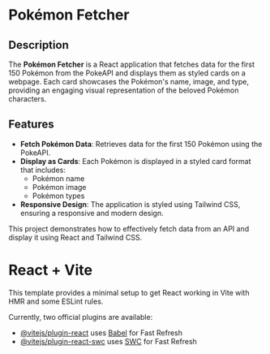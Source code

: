 # Pokémon Fetcher

## Description

The **Pokémon Fetcher** is a React application that fetches data for the first 150 Pokémon from the PokeAPI and displays them as styled cards on a webpage. Each card showcases the Pokémon's name, image, and type, providing an engaging visual representation of the beloved Pokémon characters. 

## Features

- **Fetch Pokémon Data**: Retrieves data for the first 150 Pokémon using the PokeAPI.
- **Display as Cards**: Each Pokémon is displayed in a styled card format that includes:
  - Pokémon name
  - Pokémon image
  - Pokémon types
- **Responsive Design**: The application is styled using Tailwind CSS, ensuring a responsive and modern design.

This project demonstrates how to effectively fetch data from an API and display it using React and Tailwind CSS.

# React + Vite

This template provides a minimal setup to get React working in Vite with HMR and some ESLint rules.

Currently, two official plugins are available:

- [@vitejs/plugin-react](https://github.com/vitejs/vite-plugin-react/blob/main/packages/plugin-react/README.md) uses [Babel](https://babeljs.io/) for Fast Refresh
- [@vitejs/plugin-react-swc](https://github.com/vitejs/vite-plugin-react-swc) uses [SWC](https://swc.rs/) for Fast Refresh
